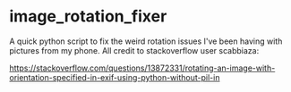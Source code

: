 # image_rotation_fixer

A quick python script to fix the weird rotation issues I've been having with
pictures from my phone. All credit to stackoverflow user scabbiaza:

https://stackoverflow.com/questions/13872331/rotating-an-image-with-orientation-specified-in-exif-using-python-without-pil-in
